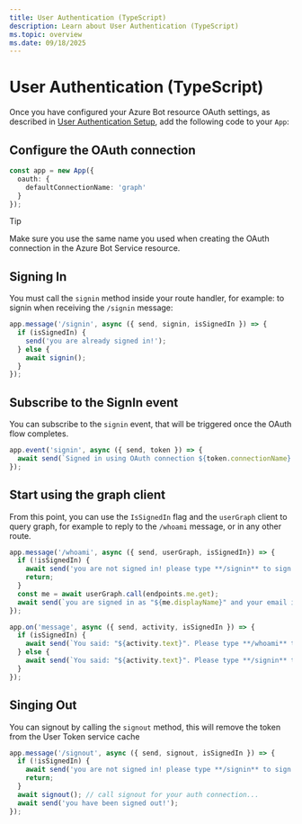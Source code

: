 ```yaml
---
title: User Authentication (TypeScript)
description: Learn about User Authentication (TypeScript)
ms.topic: overview
ms.date: 09/18/2025
---
```


# User Authentication (TypeScript)

Once you have configured your Azure Bot resource OAuth settings, as described in [User Authentication Setup](/teams/user-authentication/sso-setup), add the following code to your `App`:


## Configure the OAuth connection

```ts
const app = new App({
  oauth: { 
    defaultConnectionName: 'graph'
  }
});
```
> [!TIP]
> Make sure you use the same name you used when creating the OAuth connection in the Azure Bot Service resource.

## Signing In

You must call the `signin` method inside your route handler, for example: to signin when receiving the `/signin` message:

```ts
app.message('/signin', async ({ send, signin, isSignedIn }) => {
  if (isSignedIn) {
    send('you are already signed in!');
  } else {
    await signin();
  }
});
```

## Subscribe to the SignIn event

You can subscribe to the `signin` event, that will be triggered once the OAuth flow completes.

```ts
app.event('signin', async ({ send, token }) => {
  await send(`Signed in using OAuth connection ${token.connectionName}. Please type **/whoami** to see your profile or **/signout** to sign out.`);
});
```

## Start using the graph client

From this point, you can use the `IsSignedIn` flag and the `userGraph` client to query graph, for example to reply to the `/whoami` message, or in any other route.

```ts
app.message('/whoami', async ({ send, userGraph, isSignedIn}) => {
  if (!isSignedIn) {
    await send('you are not signed in! please type **/signin** to sign in.');
    return;
  }
  const me = await userGraph.call(endpoints.me.get);
  await send(`you are signed in as "${me.displayName}" and your email is "${me.mail || me.userPrincipalName}"`);
});

app.on('message', async ({ send, activity, isSignedIn }) => {
  if (isSignedIn) {
    await send(`You said: "${activity.text}". Please type **/whoami** to see your profile or **/signout** to sign out.`);
  } else {
    await send(`You said: "${activity.text}". Please type **/signin** to sign in.`);
  }
});
```

## Singing Out

You can signout by calling the `signout` method, this will remove the token from the User Token service cache

```ts
app.message('/signout', async ({ send, signout, isSignedIn }) => {
  if (!isSignedIn) {
    await send('you are not signed in! please type **/signin** to sign in.');
    return;
  }
  await signout(); // call signout for your auth connection...
  await send('you have been signed out!');
});
```

